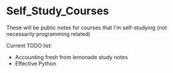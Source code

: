 # Self_Study_Courses
These will be public notes for courses that I'm self-studying (not necessarily programming related)

Current TODO list:
- Accounting fresh from lemonade study notes
- Effective Python
